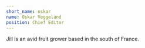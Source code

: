 ```yaml
---
short_name: oskar
name: Oskar Veggeland
position: Chief Editor
---
```

Jill is an avid fruit grower based in the south of France.